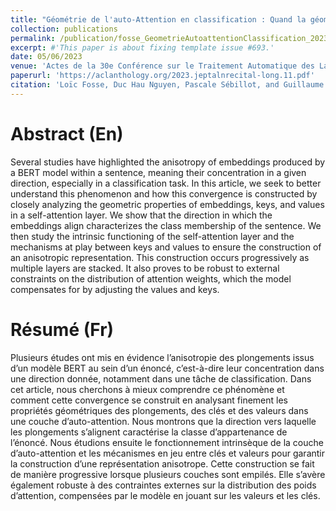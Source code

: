 ```yaml
---
title: "Géométrie de l'auto-Attention en classification : Quand la géométrie remplace l'attention"
collection: publications
permalink: /publication/fosse_GeometrieAutoattentionClassification_2023
excerpt: #'This paper is about fixing template issue #693.'
date: 05/06/2023
venue: 'Actes de la 30e Conférence sur le Traitement Automatique des Langues Naturelles (TALN), volume 1 : travaux de recherche originaux -- articles longs'
paperurl: 'https://aclanthology.org/2023.jeptalnrecital-long.11.pdf'
citation: 'Loïc Fosse, Duc Hau Nguyen, Pascale Sébillot, and Guillaume Gravier. 2023. Géométrie de l’auto-attention en classification : quand la géométrie remplace l’attention. In Actes de CORIA-TALN 2023. Actes de la 30e Conférence sur le Traitement Automatique des Langues Naturelles (TALN), volume 1 : travaux de recherche originaux -- articles longs, pages 137–150, Paris, France. ATALA.'
---
```


Abstract (En)
======
Several studies have highlighted the anisotropy of embeddings produced by a BERT model within a sentence, meaning their concentration in a given direction, especially in a classification task. In this article, we seek to better understand this phenomenon and how this convergence is constructed by closely analyzing the geometric properties of embeddings, keys, and values in a self-attention layer. We show that the direction in which the embeddings align characterizes the class membership of the sentence. We then study the intrinsic functioning of the self-attention layer and the mechanisms at play between keys and values to ensure the construction of an anisotropic representation. This construction occurs progressively as multiple layers are stacked. It also proves to be robust to external constraints on the distribution of attention weights, which the model compensates for by adjusting the values and keys.

Résumé (Fr)
======
Plusieurs études ont mis en évidence l’anisotropie des plongements issus d’un modèle BERT au sein d’un énoncé, c’est-à-dire leur concentration dans une direction donnée, notamment dans une tâche de classification. Dans cet article, nous cherchons à mieux comprendre ce phénomène et comment cette convergence se construit en analysant finement les propriétés géométriques des plongements, des clés et des valeurs dans une couche d’auto-attention. Nous montrons que la direction vers laquelle les plongements s’alignent caractérise la classe d’appartenance de l’énoncé. Nous étudions ensuite le fonctionnement intrinsèque de la couche d’auto-attention et les mécanismes en jeu entre clés et valeurs pour garantir la construction d’une représentation anisotrope. Cette construction se fait de manière progressive lorsque plusieurs couches sont empilés. Elle s’avère également robuste à des contraintes externes sur la distribution des poids d’attention, compensées par le modèle en jouant sur les valeurs et les clés.
